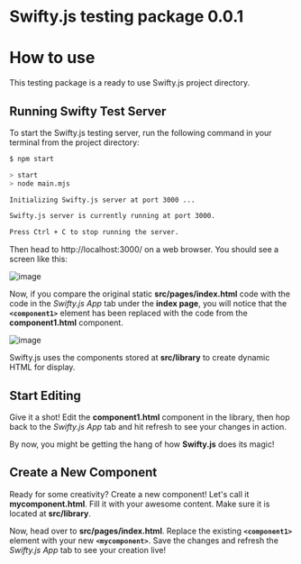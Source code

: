 # Swifty.js testing package 0.0.1

# How to use
This testing package is a ready to use Swifty.js project directory.

## Running Swifty Test Server

To start the Swifty.js testing server, run the following command in your terminal from the project directory:

```bash
$ npm start

> start
> node main.mjs

Initializing Swifty.js server at port 3000 ...

Swifty.js server is currently running at port 3000.

Press Ctrl + C to stop running the server.
```

Then head to http://localhost:3000/ on a web browser. You should see a screen like this:

![image](https://github.com/swiftyjs/testing-pckg/assets/115911859/c70e06df-0039-4bd3-970e-885bd3d1b2a0)

Now, if you compare the original static **src/pages/index.html** code with the code in the *Swifty.js App* tab under the **index page**, you will notice that the **`<component1>`** element has been replaced with the code from the **component1.html** component.

![image](https://github.com/swiftyjs/testing-pckg/assets/115911859/bc12e6b5-65c3-4732-98ab-e6f45b6c1af8)


Swifty.js uses the components stored at **src/library** to create dynamic HTML for display.

## Start Editing

Give it a shot! Edit the **component1.html** component in the library, then hop back to the *Swifty.js App* tab and hit refresh to see your changes in action.

By now, you might be getting the hang of how **Swifty.js** does its magic!

## Create a New Component

Ready for some creativity? Create a new component! Let's call it **mycomponent.html**. Fill it with your awesome content. Make sure it is located at **src/library**.

Now, head over to **src/pages/index.html**. Replace the existing **`<component1>`** element with your new **`<mycomponent>`**. Save the changes and refresh the *Swifty.js App* tab to see your creation live!
